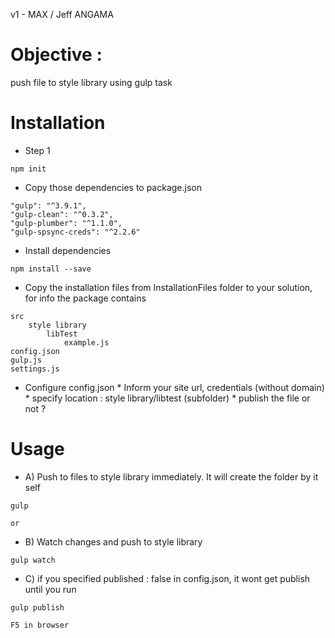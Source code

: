 v1  - MAX / Jeff ANGAMA

# Objective : 
push file to style library using gulp task


# Installation

* Step 1
```
npm init
```
* Copy those dependencies to package.json
```
"gulp": "^3.9.1",
"gulp-clean": "^0.3.2",
"gulp-plumber": "^1.1.0",
"gulp-spsync-creds": "^2.2.6"
```

* Install dependencies
```
npm install --save
```
* Copy the installation files from InstallationFiles folder to your solution, for info the package contains

```   
src
    style library
        libTest
            example.js
config.json
gulp.js 
settings.js
```

* Configure config.json
        * Inform your site url, credentials (without domain)
        * specify location : style library/libtest (subfolder)
        * publish the file or not ?

# Usage

* A) Push to files to style library immediately. It will create the folder by it self
```
gulp 
```

    or 

* B) Watch changes and push to style library
```
gulp watch
```

* C) if you specified published : false in config.json, it wont get publish until you run
```
gulp publish
```
    
    F5 in browser